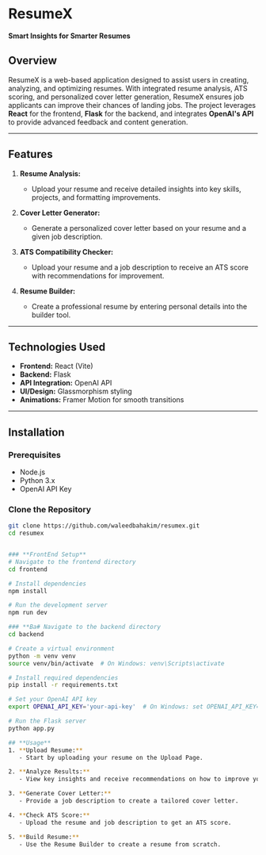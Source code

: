 # **ResumeX**  
**Smart Insights for Smarter Resumes**  

## **Overview**  
ResumeX is a web-based application designed to assist users in creating, analyzing, and optimizing resumes. With integrated resume analysis, ATS scoring, and personalized cover letter generation, ResumeX ensures job applicants can improve their chances of landing jobs. The project leverages **React** for the frontend, **Flask** for the backend, and integrates **OpenAI's API** to provide advanced feedback and content generation.

---

## **Features**  
1. **Resume Analysis:**  
   - Upload your resume and receive detailed insights into key skills, projects, and formatting improvements.  

2. **Cover Letter Generator:**  
   - Generate a personalized cover letter based on your resume and a given job description.  

3. **ATS Compatibility Checker:**  
   - Upload your resume and a job description to receive an ATS score with recommendations for improvement.  

4. **Resume Builder:**  
   - Create a professional resume by entering personal details into the builder tool.  


---

## **Technologies Used**  
- **Frontend:** React (Vite)  
- **Backend:** Flask  
- **API Integration:** OpenAI API  
- **UI/Design:** Glassmorphism styling 
- **Animations:** Framer Motion for smooth transitions  

---

## **Installation**  

### **Prerequisites**  
- Node.js  
- Python 3.x  
- OpenAI API Key  

### **Clone the Repository**  
```bash
git clone https://github.com/waleedbahakim/resumex.git
cd resumex


### **FrontEnd Setup** 
# Navigate to the frontend directory
cd frontend

# Install dependencies
npm install

# Run the development server
npm run dev

### **Ba# Navigate to the backend directory
cd backend

# Create a virtual environment 
python -m venv venv
source venv/bin/activate  # On Windows: venv\Scripts\activate

# Install required dependencies
pip install -r requirements.txt

# Set your OpenAI API key
export OPENAI_API_KEY='your-api-key'  # On Windows: set OPENAI_API_KEY='your-api-key'

# Run the Flask server
python app.py

## **Usage**  
1. **Upload Resume:**  
   - Start by uploading your resume on the Upload Page.  

2. **Analyze Results:**  
   - View key insights and receive recommendations on how to improve your resume.  

3. **Generate Cover Letter:**  
   - Provide a job description to create a tailored cover letter.  

4. **Check ATS Score:**  
   - Upload the resume and job description to get an ATS score.  

5. **Build Resume:**  
   - Use the Resume Builder to create a resume from scratch.



